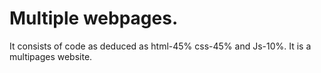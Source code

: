 # Multiple webpages.
 It consists of code as deduced as html-45% css-45% and Js-10%. It is a multipages website.
